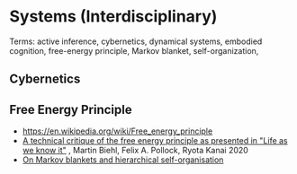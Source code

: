 # Systems (Interdisciplinary)

Terms: 
active inference, 
cybernetics, 
dynamical systems, 
embodied cognition,
free-energy principle, 
Markov blanket, 
self-organization,

## Cybernetics

## Free Energy Principle
- https://en.wikipedia.org/wiki/Free_energy_principle
- [A technical critique of the free energy principle as presented in "Life as we know it"](https://arxiv.org/abs/2001.06408)
, Martin Biehl, Felix A. Pollock, Ryota Kanai 2020
- [On Markov blankets and hierarchical self-organisation](https://www.sciencedirect.com/science/article/pii/S0022519319304588 )
